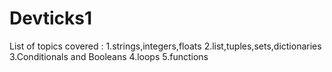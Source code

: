 # Devticks1
List of topics covered :
1.strings,integers,floats
2.list,tuples,sets,dictionaries
3.Conditionals and Booleans
4.loops
5.functions
